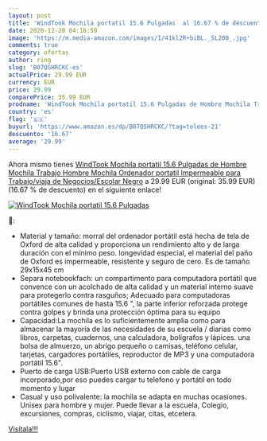 ```yaml
---
layout: post
title: 'WindTook Mochila portatil 15.6 Pulgadas  al 16.67 % de descuento'
date: 2020-12-28 04:16:59
image: 'https://m.media-amazon.com/images/I/41kl2R+biBL._SL200_.jpg'
comments: true
category: ofertas
author: ring
slug: 'B07QSHRCKC-es'
actualPrice: 29.99 EUR
currency: EUR
price: 29.99
comparePrice: 35.99 EUR
prodname: 'WindTook Mochila portatil 15.6 Pulgadas de Hombre Mochila Trabajo Hombre Mochila Ordenador portatil Impermeable para Trabajo/viaja de Negocios/Escolar Negro'
country: 'es'
flag: '🇪🇸'
buyurl: 'https://www.amazon.es/dp/B07QSHRCKC/?tag=tolees-21'
descuento: '16.67'
average: '29.99'
---
```


Ahora mismo tienes [WindTook Mochila portatil 15.6 Pulgadas de Hombre Mochila Trabajo Hombre Mochila Ordenador portatil Impermeable para Trabajo/viaja de Negocios/Escolar Negro](https://www.amazon.es/dp/B07QSHRCKC/?tag=tolees-21) a 29.99 EUR (original: 35.99 EUR) (16.67 %  de descuento) en el siguiente enlace!

[![WindTook Mochila portatil 15.6 Pulgadas ](https://m.media-amazon.com/images/I/41kl2R+biBL._SL200_.jpg)](https://www.amazon.es/dp/B07QSHRCKC/?tag=tolees-21)

🔎:

- Material y tamaño: morral del ordenador portátil está hecha de tela de Oxford de alta calidad y proporciona un rendimiento alto y de larga duración con el mínimo peso. longevidad especial, el material del paño de Oxford es impermeable, resistente y seguro de cero. Es de tamaño 29x15x45 cm
- Separa notebookfach: un compartimento para computadora portátil que convence con un acolchado de alta calidad y un material interno suave para protegerlo contra rasguños; Adecuado para computadoras portátiles comunes de hasta 15.6 ", la parte inferior reforzada protege contra golpes y brinda una protección óptima para su equipo
- Capacidad:La mochila es lo suficientemente amplia como para almacenar la mayoría de las necesidades de su escuela / diarias como libros, carpetas, cuadernos, una calculadora, bolígrafos y lápices. una bolsa de almuerzo, un abrigo pequeño o camisas, teléfono celular, tarjetas, cargadores portátiles, reproductor de MP3 y una computadora portátil 15.6".
- Puerto de carga USB:Puerto USB externo con cable de carga incorporado,por eso puedes cargar tu telefono y portátil en todo momento y lugar
- Casual y uso polivalente: la mochila se adapta en muchas ocasiones. Unisex para hombre y mujer. Puede llevar a la escuela, Colegio, excursiones, compras, ciclismo, viajar, citas, etcetera.

[Visítala!!!](https://www.amazon.es/dp/B07QSHRCKC/?tag=tolees-21)
